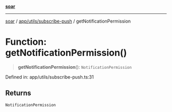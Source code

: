 [**soar**](../../../../README.md)

***

[soar](../../../../modules.md) / [app/utils/subscribe-push](../README.md) / getNotificationPermission

# Function: getNotificationPermission()

> **getNotificationPermission**(): `NotificationPermission`

Defined in: app/utils/subscribe-push.ts:31

## Returns

`NotificationPermission`
